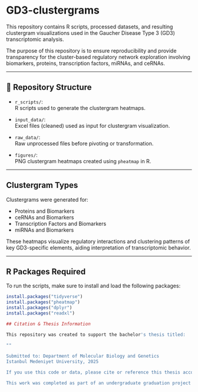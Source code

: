 # GD3-clustergrams

This repository contains R scripts, processed datasets, and resulting clustergram visualizations used in the Gaucher Disease Type 3 (GD3) transcriptomic analysis.

The purpose of this repository is to ensure reproducibility and provide transparency for the cluster-based regulatory network exploration involving biomarkers, proteins, transcription factors, miRNAs, and ceRNAs.

---

## 📁 Repository Structure

- `r_scripts/`:  
  R scripts used to generate the clustergram heatmaps.

- `input_data/`:  
  Excel files (cleaned) used as input for clustergram visualization.

- `raw_data/`:  
  Raw unprocessed files before pivoting or transformation.

- `figures/`:  
  PNG clustergram heatmaps created using `pheatmap` in R.

---

## Clustergram Types

Clustergrams were generated for:

- Proteins and Biomarkers
- ceRNAs and Biomarkers
- Transcription Factors and Biomarkers
- miRNAs and Biomarkers

These heatmaps visualize regulatory interactions and clustering patterns of key GD3-specific elements, aiding interpretation of transcriptomic behavior.

---

## R Packages Required

To run the scripts, make sure to install and load the following packages:

```r
install.packages("tidyverse")
install.packages("pheatmap")
install.packages("dplyr")
install.packages("readxl")

## Citation & Thesis Information

This repository was created to support the bachelor's thesis titled:

""
 
Submitted to: Department of Molecular Biology and Genetics  
Istanbul Medeniyet University, 2025

If you use this code or data, please cite or reference this thesis accordingly.

This work was completed as part of an undergraduate graduation project and is not intended for clinical decision-making without further validation.


